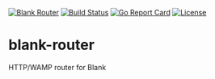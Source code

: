 [![Blank Router](https://img.shields.io/badge/blank-router-orange.svg)](https://github.com/getblank/blank-router)
[![Build Status](https://travis-ci.org/getblank/blank-router.svg?branch=master)](https://travis-ci.org/getblank/blank-router)
[![Go Report Card](https://goreportcard.com/badge/github.com/getblank/blank-router)](https://goreportcard.com/report/github.com/getblank/blank-router)
[![License](https://img.shields.io/badge/license-GPL%20v3-blue.svg)](https://github.com/getblank/blank-router/blob/master/LICENSE)

# blank-router
HTTP/WAMP router for Blank
